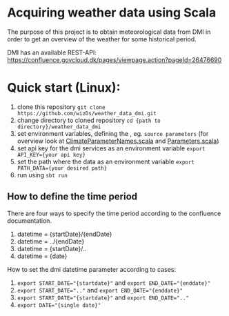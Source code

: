 # Acquiring weather data using Scala
The purpose of this project is to obtain meteorological data from DMI in order to get an overview of the weather for some historical period. 

DMI has an available REST-API: https://confluence.govcloud.dk/pages/viewpage.action?pageId=26476690

# Quick start (Linux):
1. clone this repository `git clone https://github.com/wizDs/weather_data_dmi.git`
2. change directory to cloned repository `cd {path to directory}/weather_data_dmi`
3. set environment variables, defining the , eg. `source parameters` (for overview look at [ClimateParameterNames.scala](./src/main/scala/weather/ClimateParameterNames.scala) and [Parameters.scala](./src/main/scala/weather/Parameters.scala))
4. set api key for the dmi services as an environment variable `export API_KEY={your api key}`
5. set the path where the data  as an environment variable `export PATH_DATA={your desired path}`
6. run using `sbt run`


## How to define the time period
There are four ways to specify the time period according to the confluence documentation.
1. datetime = {startDate}/{endDate}
2. datetime = ../{endDate}
3. datetime = {startDate}/..
4. datetime = {date}

How to set the dmi datetime parameter according to cases:
1. `export START_DATE="{startdate}"` and `export END_DATE="{enddate}"` 
2. `export START_DATE=".."` and `export END_DATE="{enddate}"`
3. `export START_DATE="{startdate}"` and `export END_DATE=".."`
4. `export DATE="{single date}"`